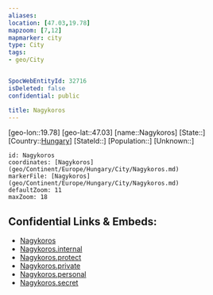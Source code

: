 ```yaml
---
aliases: 
location: [47.03,19.78]
mapzoom: [7,12] 
mapmarker: city 
type: City
tags:
- geo/City


SpocWebEntityId: 32716
isDeleted: false
confidential: public

title: Nagykoros
---
```

[geo-lon::19.78]
[geo-lat::47.03]
[name::Nagykoros]
[State::]
[Country::[Hungary](geo/Continent/Europe/Hungary.md)]
[StateId::]
[Population::]
[Unknown::]


```leaflet
id: Nagykoros
coordinates: [Nagykoros](geo/Continent/Europe/Hungary/City/Nagykoros.md)
markerFile: [Nagykoros](geo/Continent/Europe/Hungary/City/Nagykoros.md)
defaultZoom: 11 
maxZoom: 18
```


## Confidential Links & Embeds: 
- [Nagykoros](../../../../../../_public/geo/Continent/Europe/Hungary/City/Nagykoros.md) 
- [Nagykoros.internal](../../../../../../_internal/geo/Continent/Europe/Hungary/City/Nagykoros.internal.md) 
- [Nagykoros.protect](../../../../../../_protect/geo/Continent/Europe/Hungary/City/Nagykoros.protect.md) 
- [Nagykoros.private](../../../../../../_private/geo/Continent/Europe/Hungary/City/Nagykoros.private.md) 
- [Nagykoros.personal](../../../../../../_personal/geo/Continent/Europe/Hungary/City/Nagykoros.personal.md) 
- [Nagykoros.secret](../../../../../../_secret/geo/Continent/Europe/Hungary/City/Nagykoros.secret.md) 

